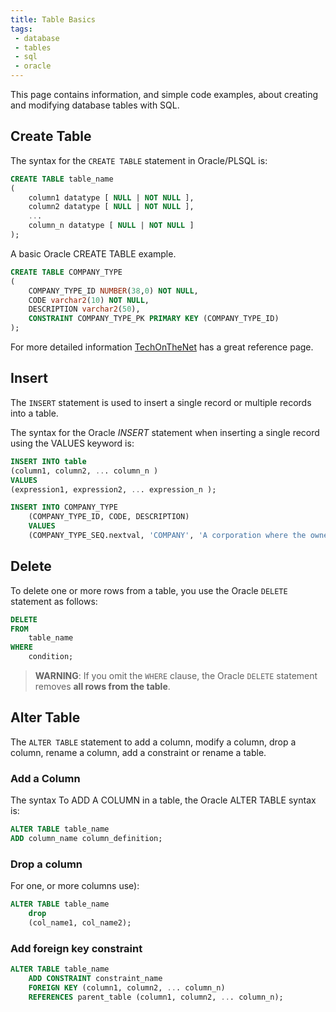 ```yaml
---
title: Table Basics
tags:
 - database
 - tables
 - sql
 - oracle
---
```


This page contains information, and simple code examples, about creating and modifying database tables with SQL.
<!--more-->

## Create Table

The syntax for the `CREATE TABLE` statement in Oracle/PLSQL is:

```sql
CREATE TABLE table_name
( 
    column1 datatype [ NULL | NOT NULL ],
    column2 datatype [ NULL | NOT NULL ],
    ...
    column_n datatype [ NULL | NOT NULL ]
);
```

A basic Oracle CREATE TABLE example.

```sql
CREATE TABLE COMPANY_TYPE
( 
    COMPANY_TYPE_ID NUMBER(38,0) NOT NULL,
    CODE varchar2(10) NOT NULL,
    DESCRIPTION varchar2(50),
    CONSTRAINT COMPANY_TYPE_PK PRIMARY KEY (COMPANY_TYPE_ID)
);
```

For more detailed information [TechOnTheNet](https://www.techonthenet.com/oracle/tables/create_table.php) has a great reference page.

## Insert

The `INSERT` statement is used to insert a single record or multiple records into a table.

The syntax for the Oracle *INSERT* statement when inserting a single record using the VALUES keyword is:

```sql
INSERT INTO table
(column1, column2, ... column_n )
VALUES
(expression1, expression2, ... expression_n );
```

```sql
INSERT INTO COMPANY_TYPE
    (COMPANY_TYPE_ID, CODE, DESCRIPTION)
    VALUES
    (COMPANY_TYPE_SEQ.nextval, 'COMPANY', 'A corporation where the ownership is divided into shares');
```

## Delete

To delete one or more rows from a table, you use the Oracle `DELETE` statement as follows:

```sql
DELETE
FROM
    table_name
WHERE
    condition;
```

> **WARNING**: If you omit the `WHERE` clause, the Oracle `DELETE` statement removes **all rows from the table**.

## Alter Table

The `ALTER TABLE` statement to add a column, modify a column, drop a column, rename a column, add a constraint or rename a table.

### Add a Column

The syntax To ADD A COLUMN in a table, the Oracle ALTER TABLE syntax is:

```sql
ALTER TABLE table_name
ADD column_name column_definition;
```

### Drop a column

For one, or more columns use):
```sql
ALTER TABLE table_name
    drop
    (col_name1, col_name2);
```

### Add foreign key constraint

```sql
ALTER TABLE table_name
    ADD CONSTRAINT constraint_name
    FOREIGN KEY (column1, column2, ... column_n)
    REFERENCES parent_table (column1, column2, ... column_n);
```
